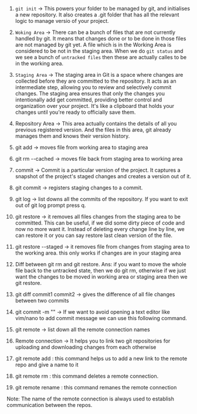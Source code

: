 1. `git init` -> This powers your folder to be managed by git, and initialises a new repository. It also creates a .git folder that has all the relevant logic to manage versio of your project.

2. `Woking Area` -> There can be a bunch of files that are not currently handled by git. It means that changes done or to be done in those files are not managed by git yet. A file which is in the Working Area is considered to be not in the staging area. When we do `git status` and we see a bunch of `untracked files` then these are actually calles to be in the working area.

3. `Staging Area` -> The staging area in Git is a space where changes are collected before they are committed to the repository. It acts as an intermediate step, allowing you to review and selectively commit changes. The staging area ensures that only the changes you intentionally add get committed, providing better control and organization over your project. It's like a clipboard that holds your changes until you're ready to officially save them.

4. Repository Area -> This area actually contains the details of all you previous registered version. And the files in this area, git already manages them and knows their version history.

5. git add <file> -> moves file from working area to staging area

6. git rm --cached <file> -> moves file back from staging area to working area

7. commit -> Commit is a particular version of the project. It captures a snapshot of the project's staged changes and creates a version out of it.

8. git commit -> registers staging changes to a commit.

9. git log -> list downs all the commits of the repository. If you want to exit out of git log prompt press q.

10. git restore <file> -> it removes all files changes from the staging area to be committed. This can be useful, if we did some dirty piece of code and now no more want it. Instead of deleting every change line by line, we can restore it or you can say restore last clean version of the file.

11. git restore --staged <file> -> it removes file from changes from staging area to the working area. this only works if changes are in your staging area

12. Diff between git rm and git restore. Ans: if you want to move the whole file back to the untracked state, then we do git rm, otherwise if we just want the changes to be moved in working area or staging area then we git restore.

13. git diff commit1 commit2 -> gives the difference of all file changes between two commits

14. git commit -m "<your commit message>" -> If we want to avoid opening a text editor like vim/nano to add commit message we can use this following command.

15. git remote -> list down all the remote connection names

16. Remote connection -> It helps you to link two git repositories for uploading and downloading changes from each otherwise

17. git remote add <name of remote> <link of the remote> : this command helps us to add a new link to the remote repo and give a name to it

18. git remote rm <name of remote> : this command deletes a remote connection.

19. git remote rename <oldname> <newname> : this command remanes the remote connection

Note: The name of the remote connection is always used to establish communication between the repos.
